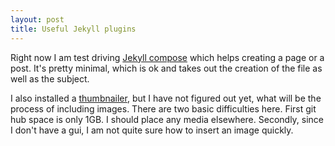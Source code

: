 ```yaml
---
layout: post
title: Useful Jekyll plugins
---
```


Right now I am test driving [Jekyll compose][jek-comp] which helps creating a page or a post. It's pretty minimal, which is ok and takes out the creation of the file
as well as the subject.

I also installed a [thumbnailer][jek-thum], but I have not figured out yet, what will be the process of including images. There are two basic difficulties here. First
git hub space is only 1GB. I should place any media elsewhere. Secondly, since I don't have a gui, I am not quite sure how to insert an image quickly.

[jek-comp]:https://github.com/jekyll/jekyll-compose
[jek-thum]:https://github.com/mrdanadams/jekyll-thumbnailer
